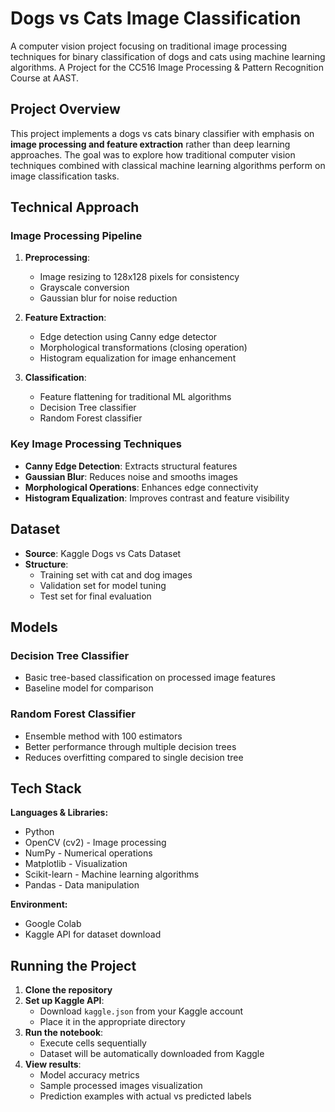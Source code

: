 # Dogs vs Cats Image Classification

A computer vision project focusing on traditional image processing techniques for binary classification of dogs and cats using machine learning algorithms. A Project for the CC516 Image Processing & Pattern Recognition Course at AAST.

## Project Overview

This project implements a dogs vs cats binary classifier with emphasis on **image processing and feature extraction** rather than deep learning approaches. The goal was to explore how traditional computer vision techniques combined with classical machine learning algorithms perform on image classification tasks.

## Technical Approach

### Image Processing Pipeline
1. **Preprocessing**:
   - Image resizing to 128x128 pixels for consistency
   - Grayscale conversion
   - Gaussian blur for noise reduction

2. **Feature Extraction**:
   - Edge detection using Canny edge detector
   - Morphological transformations (closing operation)
   - Histogram equalization for image enhancement

3. **Classification**:
   - Feature flattening for traditional ML algorithms
   - Decision Tree classifier
   - Random Forest classifier

### Key Image Processing Techniques
- **Canny Edge Detection**: Extracts structural features
- **Gaussian Blur**: Reduces noise and smooths images
- **Morphological Operations**: Enhances edge connectivity
- **Histogram Equalization**: Improves contrast and feature visibility

## Dataset

- **Source**: Kaggle Dogs vs Cats Dataset
- **Structure**: 
  - Training set with cat and dog images
  - Validation set for model tuning
  - Test set for final evaluation

## Models

### Decision Tree Classifier
- Basic tree-based classification on processed image features
- Baseline model for comparison

### Random Forest Classifier
- Ensemble method with 100 estimators
- Better performance through multiple decision trees
- Reduces overfitting compared to single decision tree

## Tech Stack

**Languages & Libraries:**
- Python
- OpenCV (cv2) - Image processing
- NumPy - Numerical operations
- Matplotlib - Visualization
- Scikit-learn - Machine learning algorithms
- Pandas - Data manipulation

**Environment:**
- Google Colab
- Kaggle API for dataset download

## Running the Project
1. **Clone the repository**
2. **Set up Kaggle API**:
   - Download `kaggle.json` from your Kaggle account
   - Place it in the appropriate directory
3. **Run the notebook**:
   - Execute cells sequentially
   - Dataset will be automatically downloaded from Kaggle
4. **View results**:
   - Model accuracy metrics
   - Sample processed images visualization
   - Prediction examples with actual vs predicted labels

